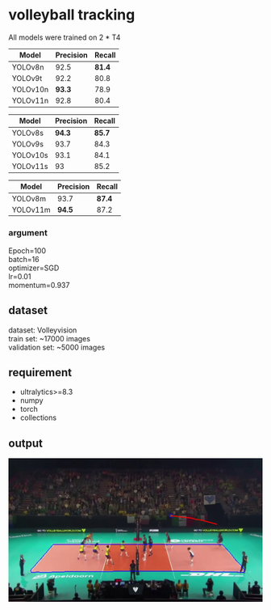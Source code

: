 # volleyball tracking
All models were trained on 2 * T4

| Model | Precision | Recall |
| ----------- | ----------- | -
| YOLOv8n | 92.5 | **81.4**
| YOLOv9t | 92.2 | 80.8
| YOLOv10n | **93.3** | 78.9
| YOLOv11n | 92.8 | 80.4

| Model | Precision | Recall |
| ----------- | ----------- | -
| YOLOv8s | **94.3** | **85.7**
| YOLOv9s | 93.7 | 84.3
| YOLOv10s | 93.1 | 84.1
| YOLOv11s | 93 | 85.2

| Model | Precision | Recall |
| ----------- | ----------- | -
| YOLOv8m | 93.7 | **87.4**
| YOLOv11m | **94.5** | 87.2

### argument
Epoch=100  
batch=16  
optimizer=SGD  
lr=0.01  
momentum=0.937 

## dataset
dataset: Volleyvision  
train set: ~17000 images  
validation set: ~5000 images

## requirement
- ultralytics>=8.3
- numpy
- torch
- collections

## output
![volleyball tracking](image.jpg)
